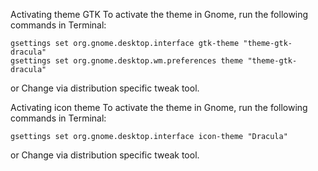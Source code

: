 Activating theme GTK 
To activate the theme in Gnome, run the following commands in Terminal:

    gsettings set org.gnome.desktop.interface gtk-theme "theme-gtk-dracula"
    gsettings set org.gnome.desktop.wm.preferences theme "theme-gtk-dracula"

or Change via distribution specific tweak tool.

Activating icon theme
To activate the theme in Gnome, run the following commands in Terminal:

    gsettings set org.gnome.desktop.interface icon-theme "Dracula"
or Change via distribution specific tweak tool.